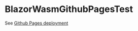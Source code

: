 # BlazorWasmGithubPagesTest


See [Github Pages deployment](https://mgrman.github.io/BlazorWasmGithubPagesTest/)

